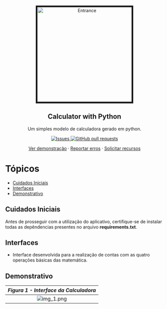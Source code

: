 <p align="center">
 <img border="5px" width="300px" src="https://res.cloudinary.com/sigbel/image/upload/v1677599628/projects/Calculator_with_Python/calculator-figure_m22mzi.png" align="center" alt="Entrance" />
 <h2 align="center">Calculator with Python</h2>
 <p align="center">Um simples modelo de calculadora gerado em python.</p>
</p>

<p align="center">
<a href="https://github.com/Sigbel/Calculator_with_Python/issues">
    <img alt="Issues" src="https://img.shields.io/github/issues/sigbel/Calculator_with_Python?color=0088ff" />
</a>
<a href="https://github.com/Sigbel/Calculator_with_Python/pulls">
    <img alt="GitHub pull requests" src="https://img.shields.io/github/issues-pr/sigbel/Calculator_with_Python?color=0088ff" />
</a>

</p>
<p align="center">
<a href="#demonstrativo">Ver demonstração</a>
·
<a href="https://github.com/Sigbel/Calculator_with_Python/issues/new">Reportar erros</a>
·
<a href="https://github.com/Sigbel/Calculator_with_Python/issues/new">Solicitar recursos</a>
</p>

# Tópicos

- [Cuidados Iniciais](#cuidados-iniciais)
- [Interfaces](#interfaces)
- [Demonstrativo](#demonstrativo)

## Cuidados Iniciais

Antes de prosseguir com a utilização do aplicativo, certifique-se de instalar todas as depêndencias presentes no arquivo **requirements.txt**.

## Interfaces

- Interface desenvolvida para a realização de contas com as quatro operações básicas das matemática.

## Demonstrativo

|<b>_Figura 1 - Interface da Calculadora_</b>|
|:--:|
|![img_1.png](https://res.cloudinary.com/sigbel/image/upload/v1677599627/projects/Calculator_with_Python/calculator_hiqqor.png)|
